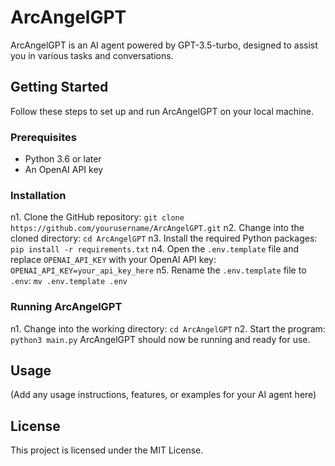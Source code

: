 # ArcAngelGPT
ArcAngelGPT is an AI agent powered by GPT-3.5-turbo, designed to assist you in various tasks and conversations.

## Getting Started
Follow these steps to set up and run ArcAngelGPT on your local machine.

### Prerequisites
- Python 3.6 or later
- An OpenAI API key

### Installation
n1. Clone the GitHub repository:
```git clone https://github.com/yourusername/ArcAngelGPT.git```
n2. Change into the cloned directory:
```cd ArcAngelGPT```
n3. Install the required Python packages:
```pip install -r requirements.txt```
n4. Open the `.env.template` file and replace `OPENAI_API_KEY` with your OpenAI API key:
```OPENAI_API_KEY=your_api_key_here```
n5. Rename the `.env.template` file to `.env`:
```mv .env.template .env```

### Running ArcAngelGPT
n1. Change into the working directory:
```cd ArcAngelGPT```
n2. Start the program:
```python3 main.py```
ArcAngelGPT should now be running and ready for use.

## Usage
(Add any usage instructions, features, or examples for your AI agent here)

## License
This project is licensed under the MIT License.
